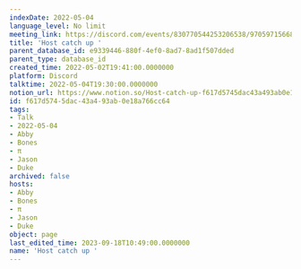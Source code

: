 ```yaml
---
indexDate: 2022-05-04
language_level: No limit
meeting_link: https://discord.com/events/830770544253206538/970597156681568276
title: 'Host catch up '
parent_database_id: e9339446-880f-4ef0-8ad7-8ad1f507dded
parent_type: database_id
created_time: 2022-05-02T19:41:00.0000000
platform: Discord
talktime: 2022-05-04T19:30:00.0000000
notion_url: https://www.notion.so/Host-catch-up-f617d5745dac43a493ab0e18a766cc64
id: f617d574-5dac-43a4-93ab-0e18a766cc64
tags:
- Talk
- 2022-05-04
- Abby
- Bones
- π
- Jason
- Duke
archived: false
hosts:
- Abby
- Bones
- π
- Jason
- Duke
object: page
last_edited_time: 2023-09-18T10:49:00.0000000
name: 'Host catch up '
---
```





